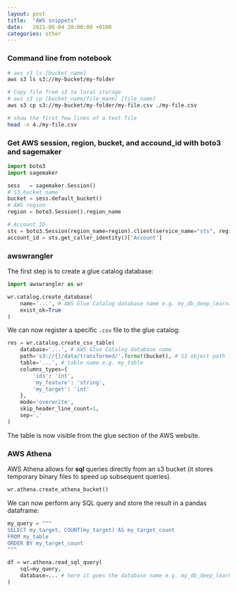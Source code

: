 ```yaml
---
layout: post
title:  "AWS snippets"
date:   2021-06-04 20:00:00 +0100
categories: other
---
```






### Command line from notebook
```bash
# aws s3 ls [bucket_name]
aws s3 ls s3://my-bucket/my-folder

# Copy file from s3 to local storage
# aws s3 cp [bucket_name/file_mane] [file_name]
aws s3 cp s3://my-bucket/my-folder/my-file.csv ./my-file.csv

# show the first few lines of a text file
head -n 4./my-file.csv
```
 

### Get AWS session, region, bucket, and accound_id with boto3 and sagemaker
```python
import boto3
import sagemaker

sess   = sagemaker.Session()
# S3 bucket name
bucket = sess.default_bucket()
# AWS region
region = boto3.Session().region_name

# Account ID 
sts = boto3.Session(region_name=region).client(service_name="sts", region_name=region)
account_id = sts.get_caller_identity()['Account']
```


### awswrangler
The first step is to create a glue catalog database:
```python
import awswrangler as wr

wr.catalog.create_database(
    name='...', # AWS Glue Catalog database name e.g. my_db_deep_learning
    exist_ok=True
)
```
We can now register a specific `.csv` file to the glue catalog:

```python
res = wr.catalog.create_csv_table(
    database='...', # AWS Glue Catalog database name
    path='s3://{}/data/transformed/'.format(bucket), # S3 object path for the data
    table='...', # table name e.g. my_table
    columns_types={
        'ids': 'int',        
        'my_feature': 'string',
        'my_target': 'int'      
    },
    mode='overwrite',
    skip_header_line_count=1,
    sep=','    
)
```

The table is now visible from the glue section of the AWS website.


### AWS Athena
AWS Athena allows for **sql** queries directly from an s3 bucket (it stores temporary binary files to speed up subsequent queries).
```python
wr.athena.create_athena_bucket()
```
We can now perform any SQL query and store the result in a pandas dataframe:
```python
my_query = """
SELECT my_target, COUNT(my_target) AS my_target_count
FROM my_table
ORDER BY my_target_count
"""

df = wr.athena.read_sql_query(
    sql=my_query,
    database=... # here it goes the database name e.g. my_db_deep_learning
)
```

